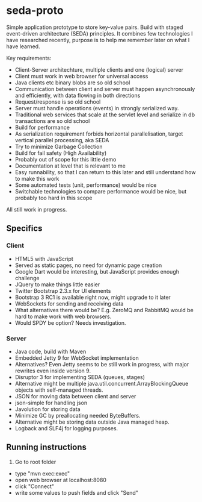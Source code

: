 seda-proto
==========

Simple application prototype to store key-value pairs. 
Build with staged event-driven architecture (SEDA) principles.
It combines few technologies I have researched recently, purpose is to help me remember later on what I have learned.

Key requirements:
* Client-Server architechture, multiple clients and one (logical) server
* Client must work in web browser for universal access
 * Java clients etc binary blobs are so old school 
* Communication between client and server must happen asynchronously and efficiently, with data flowing in both directions
 * Request/response is so old school
* Server must handle operations (events) in strongly serialized way.
 * Traditional web services that scale at the servlet level and serialize in db transactions are so old school
* Build for performance
 * As serialization requirement forbids horizontal parallelisation, target vertical parallel processing, aka SEDA
 * Try to minimize Garbage Collection
* Build for fail safety (High Availability)
 * Probably out of scope for this little demo
* Documentation at level that is relevant to me
* Easy runnability, so that I can return to this later and still understand how to make this work
* Some automated tests (unit, performance) would be nice
* Switchable technologies to compare performance would be nice, but probably too hard in this scope

All still work in progress.

Specifics
----------

### Client

* HTML5 with JavaScript
 * Served as static pages, no need for dynamic page creation
 * Google Dart would be interesting, but JavaScript provides enough challenge
 * JQuery to make things little easier
* Twitter Bootstrap 2.3.x for UI elements
 * Bootstrap 3 RC1 is available right now, might upgrade to it later
* WebSockets for sending and receiving data
 * What alternatives there would be? E.g. ZeroMQ and RabbitMQ would be hard to make work with web browsers.
 * Would SPDY be option? Needs investigation.
 
### Server

* Java code, build with Maven
* Embedded Jetty 9 for WebSocket implementation
 * Alternatives? Even Jetty seems to be still work in progress, with major rewrites even inside version 9.
* Disruptor 3 for implementing SEDA (queues, stages)
 * Alternative might be multiple java.util.concurrent.ArrayBlockingQueue objects with self-managed threads.
* JSON for moving data between client and server
 * json-simple for handling json
* Javolution for storing data
 * Minimize GC by preallocating needed ByteBuffers.
 * Alternative might be storing data outside Java managed heap.
* Logback and SLF4j for logging purposes. 


Running instructions
-------------

1. Go to root folder
* type "mvn exec:exec"
* open web browser at localhost:8080
* click "Connect"
* write some values to push fields and click "Send"

